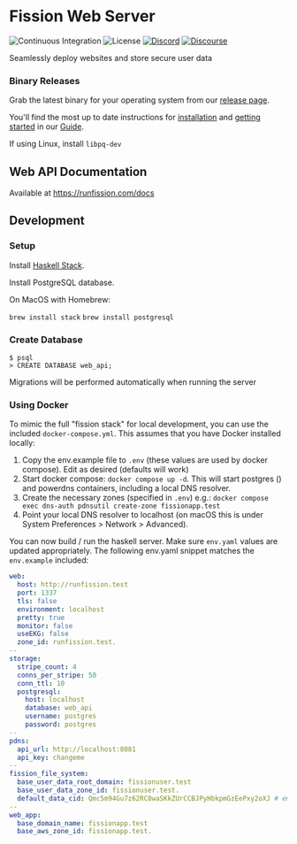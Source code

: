 # Fission Web Server

![Continuous Integration](https://github.com/fission-suite/fission/workflows/Continuous%20Integration/badge.svg)
![License](https://img.shields.io/github/license/fission-suite/fission)
[![Discord](https://img.shields.io/discord/478735028319158273.svg)](https://fission.codes/discord)
[![Discourse](https://img.shields.io/discourse/https/talk.fission.codes/topics)](https://talk.fission.codes)

Seamlessly deploy websites and store secure user data

### Binary Releases

Grab the latest binary for your operating system from our [release page](https://github.com/fission-suite/fission/releases).

You'll find the most up to date instructions for [installation](https://guide.fission.codes/hosting/installation) and [getting started](https://guide.fission.codes/hosting/getting-started) in our [Guide](https://guide.fission.codes).

If using Linux, install `libpq-dev`

## Web API Documentation

Available at https://runfission.com/docs

## Development

### Setup

Install [Haskell Stack](https://docs.haskellstack.org/en/stable/README/#how-to-install).

Install PostgreSQL database.

On MacOS with Homebrew:

`brew install stack`
`brew install postgresql`

### Create Database

```shell
$ psql
> CREATE DATABASE web_api;

```

Migrations will be performed automatically when running the server

### Using Docker

To mimic the full "fission stack" for local development, you can use the included `docker-compose.yml`. This assumes that you have Docker installed locally:

1. Copy the env.example file to `.env` (these values are used by docker compose). Edit as desired (defaults will work)
2. Start docker compose: `docker compose up -d`. This will start postgres () and powerdns containers, including a local DNS resolver.
3. Create the necessary zones (specified in `.env`) e.g.: `docker compose exec dns-auth pdnsutil create-zone fissionapp.test`
4. Point your local DNS resolver to localhost (on macOS this is under System Preferences > Network > Advanced).
  
You can now build / run the haskell server. Make sure `env.yaml` values are updated appropriately. The following env.yaml snippet matches the `env.example` included:

```yaml
web:
  host: http://runfission.test
  port: 1337
  tls: false
  environment: localhost
  pretty: true
  monitor: false
  useEKG: false
  zone_id: runfission.test.
-- 
storage:
  stripe_count: 4
  conns_per_stripe: 50
  conn_ttl: 10
  postgresql:
    host: localhost
    database: web_api
    username: postgres
    password: postgres
-- 
pdns:
  api_url: http://localhost:8081
  api_key: changeme
--
fission_file_system:
  base_user_data_root_domain: fissionuser.test
  base_user_data_zone_id: fissionuser.test.
  default_data_cid: Qmc5m94Gu7z62RC8waSKkZUrCCBJPyHbkpmGzEePxy2oXJ # empty string
--
web_app:
  base_domain_name: fissionapp.test
  base_aws_zone_id: fissionapp.test.
```